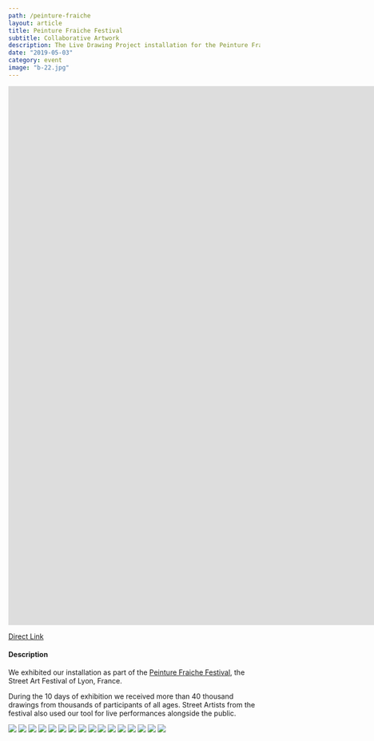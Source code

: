 ```yaml
---
path: /peinture-fraiche
layout: article
title: Peinture Fraiche Festival
subtitle: Collaborative Artwork
description: The Live Drawing Project installation for the Peinture Fraiche Festival 2019 in Lyon, collaborative artwork.
date: "2019-05-03"
category: event
image: "b-22.jpg"
---
```



<iframe src="https://player.vimeo.com/video/344490536" frameborder="0" allowfullscreen width="1920" height="1080"></iframe>

[Direct Link](//vimeo.com/344490536)

#### Description

We exhibited our installation as part of the [Peinture Fraiche Festival](//peinturefraichefestival.fr), the Street Art Festival of Lyon, France.

During the 10 days of exhibition we received more than 40 thousand drawings from thousands of participants of all ages. 
Street Artists from the festival also used our tool for live performances alongside the public.
  

<photo-grid>
<img src="1.jpg"/>
<img src="b-12.jpg"/>
<img src="b-6.jpg"/>
<img src="b-26.jpg"/>
<img src="b-21.jpg"/>
<img src="b-22.jpg"/>
<img src="b-24.jpg"/>
<img src="b-32.jpg"/>
<img src="b-28.jpg"/>
<img src="b-14.jpg"/>
<img src="b-11.jpg"/>
<img src="b-39.jpg"/>
<img src="b-7.jpg"/>
<img src="b-13.jpg"/>
<img src="b-40.jpg"/>
<img src="b-2.jpg"/>
</photo-grid>

